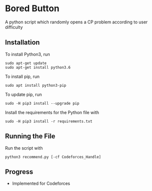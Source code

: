 # Bored Button
A python script which randomly opens a CP problem according to user difficulty  

## Installation
To install Python3, run <br>
```
sudo apt-get update
sudo apt-get install python3.6
```
To install pip, run<br>
```
sudo apt install python3-pip
```
To update pip, run<br>
```
sudo -H pip3 install --upgrade pip
```
Install the requirements for the Python file with <br>
```
sudo -H pip3 install -r requirements.txt
```

## Running the File
Run the script with  
```
python3 recommend.py [-cf Codeforces_Handle]
```

## Progress
* Implemented for Codeforces

